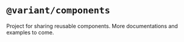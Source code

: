 # `@variant/components`

Project for sharing reusable components. More documentations and examples to come.

